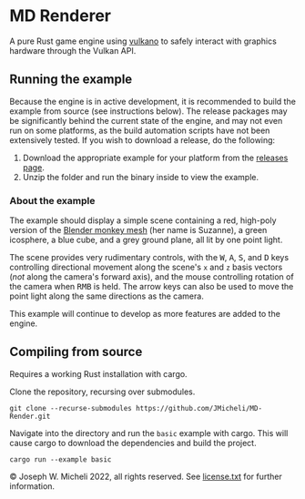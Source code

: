 # MD Renderer

A pure Rust game engine using [vulkano](https://crates.io/crates/vulkano) to safely interact with graphics hardware through the Vulkan API.

## Running the example

Because the engine is in active development, it is recommended to build the example from source (see instructions below). The release packages may be significantly behind the current state of the engine, and may not even run on some platforms, as the build automation scripts have not been extensively tested. If you wish to download a release, do the following:

1. Download the appropriate example for your platform from the [releases page](https://github.com/JMicheli/MD-Render/releases).
2. Unzip the folder and run the binary inside to view the example.

### About the example

The example should display a simple scene containing a red, high-poly version of the [Blender monkey mesh](https://docs.blender.org/manual/en/latest/modeling/meshes/primitives.html#monkey) (her name is Suzanne), a green icosphere, a blue cube, and a grey ground plane, all lit by one point light.

The scene provides very rudimentary controls, with the <kbd>W</kbd>, <kbd>A</kbd>, <kbd>S</kbd>, and <kbd>D</kbd> keys controlling directional movement along the scene's `x` and `z` basis vectors (_not_ along the camera's forward axis), and the mouse controlling rotation of the camera when <kbd>RMB</kbd> is held. The arrow keys can also be used to move the point light along the same directions as the camera.

This example will continue to develop as more features are added to the engine.

## Compiling from source

Requires a working Rust installation with cargo.

Clone the repository, recursing over submodules.

`git clone --recurse-submodules https://github.com/JMicheli/MD-Render.git`

Navigate into the directory and run the `basic` example with cargo. This will cause cargo to download the dependencies and build the project.

`cargo run --example basic`

© Joseph W. Micheli 2022, all rights reserved. See [license.txt](https://github.com/JMicheli/MD-Renderer/blob/main/license.txt) for further information.

